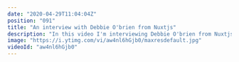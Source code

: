 ```yaml
---
date: "2020-04-29T11:04:04Z"
position: "091"
title: "An interview with Debbie O'brien from Nuxtjs"
description: "In this video I'm interviewing Debbie O'brien from Nuxtjs! We have a lovely and LONG conversation, as friends do. We talk about her new job as Head of Learning at Nuxtjs, her ways of working and cultural differences. We flow from tender, insightful moments to jokes. This is a good one.\n\nIn this video series I interview people that are amazing at their jobs in the tech industry. I try to find out what makes these people shine - how to they deliver such high quality work? What tools and best practices do they recommend?\n\nFollow Debbie here:\nhttps://debbie.codes\nhttps://twitter.com/debs_obrien\nhttps://nuxtjs.org\nhttps://dev.to/debs_obrien\n\nFollow me here:\nWebsite: https://timbenniks.nl/\nTwitter: https://twitter.com/timbenniks\nGithub: https://github.com/timbenniks"
image: "https://i.ytimg.com/vi/aw4nl6hGjb0/maxresdefault.jpg"
videoId: "aw4nl6hGjb0"
---
```



